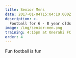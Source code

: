 ```yaml
---
title: Senior Mens
date: 2017-01-04T15:04:10.000Z
description: >-
  Football for 6 - 8 year olds
image: /img/senior-men.png
training: 4:15pm at Onerahi FC
order: 4
---
```


Fun football is fun